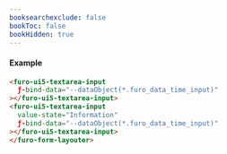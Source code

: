 ```yaml
---
booksearchexclude: false
bookToc: false
bookHidden: true
---
```

#### Example

<script type="module" src="/init.js"></script>
<furo-demo-snippet>
<template>
<furo-form-layouter four>
<furo-ui5-textarea-input
    ƒ-bind-data="--dataObjectDebounced(*.furo_data_time_input)"
 ></furo-ui5-textarea-input>
<furo-ui5-textarea-input
    value-state="Information" 
    ƒ-bind-data="--dataObjectDebounced(*.furo_data_time_input)"
 ></furo-ui5-textarea-input>
</furo-form-layouter>
<furo-data-object
  type="experiment.Experiment"
  @-object-ready="--dataObject"
></furo-data-object>
<!-- Workaround, because data object is way faster ready -->
<furo-de-bounce wait="1" ƒ-trigger="--dataObject" @-debounced="--dataObjectDebounced"></furo-de-bounce>
</template>
</furo-demo-snippet>

```html
<furo-ui5-textarea-input
  ƒ-bind-data="--dataObject(*.furo_data_time_input)"
></furo-ui5-textarea-input>
<furo-ui5-textarea-input
  value-state="Information"
  ƒ-bind-data="--dataObject(*.furo_data_time_input)"
></furo-ui5-textarea-input>
</furo-form-layouter>
```

